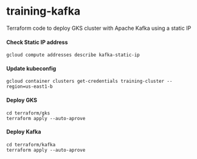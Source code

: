 # training-kafka

Terraform code to deploy GKS cluster with Apache Kafka using a static IP

#### Check Static IP address
`gcloud compute addresses describe kafka-static-ip`

#### Update kubeconfig
`gcloud container clusters get-credentials training-cluster --region=us-east1-b`

#### Deploy GKS
```
cd terraform/gks
terraform apply --auto-aprove
```

#### Deploy Kafka
```
cd terraform/kafka
terraform apply --auto-aprove
```